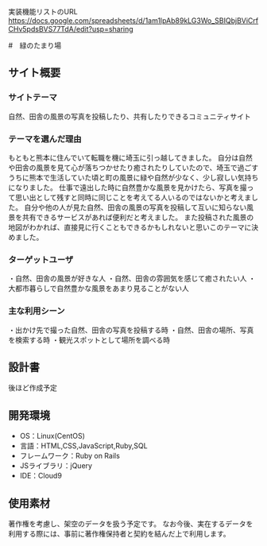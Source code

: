 実装機能リストのURL
https://docs.google.com/spreadsheets/d/1am1lpAb89kLG3Wo_SBIQbjBViCrfCHv5pdsBVS77TdA/edit?usp=sharing

#　緑のたまり場
## サイト概要
### サイトテーマ

自然、田舎の風景の写真を投稿したり、共有したりできるコミュニティサイト
### テーマを選んだ理由

もともと熊本に住んでいて転職を機に埼玉に引っ越してきました。
自分は自然や田舎の風景を見て心が落ちつかせたり癒されたりしていたので、埼玉で過ごすうちに熊本で生活していた頃と町の風景に緑や自然が少なく、少し寂しい気持ちになりました。
仕事で遠出した時に自然豊かな風景を見かけたら、写真を撮って思い出として残すと同時に同じことを考えてる人いるのではないかと考えました。
自分や他の人が見た自然、田舎の風景の写真を投稿して互いに知らない風景を共有できるサービスがあれば便利だと考えました。
また投稿された風景の地図がわかれば、直接見に行くこともできるかもしれないと思いこのテーマに決めました。

### ターゲットユーザ

・自然、田舎の風景が好きな人
・自然、田舎の雰囲気を感じて癒されたい人
・大都市暮らしで自然豊かな風景をあまり見ることがない人

### 主な利用シーン

・出かけ先で撮った自然、田舎の写真を投稿する時
・自然、田舎の場所、写真を検索する時
・観光スポットとして場所を調べる時

## 設計書

後ほど作成予定
​
## 開発環境
- OS：Linux(CentOS)
- 言語：HTML,CSS,JavaScript,Ruby,SQL
- フレームワーク：Ruby on Rails
- JSライブラリ：jQuery
- IDE：Cloud9
​
## 使用素材
著作権を考慮し、架空のデータを扱う予定です。
なお今後、実在するデータを利用する際には、事前に著作権保持者と契約を結んだ上で利用します。